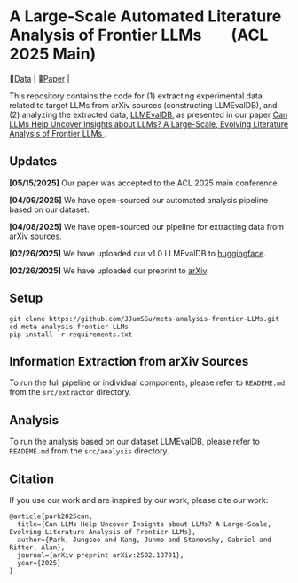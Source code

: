 # A Large-Scale Automated Literature Analysis of Frontier LLMs  $~~~~~~$  (ACL 2025 Main)

🤗[Data](https://huggingface.co/datasets/jungsoopark/LLMEvalDB) |  📄[Paper](https://arxiv.org/abs/2502.18791) | 

This repository contains the code for (1) extracting experimental data related to target LLMs from arXiv sources (constructing LLMEvalDB), and (2) analyzing the extracted data, [LLMEvalDB](https://huggingface.co/datasets/jungsoopark/LLMEvalDB), as presented in our paper [Can LLMs Help Uncover Insights about LLMs? 
A Large-Scale, Evolving Literature Analysis of Frontier LLMs
](https://arxiv.org/abs/2502.18791).


## Updates

**[05/15/2025]** Our paper was accepted to the ACL 2025 main conference.

**[04/09/2025]** We have open-sourced our automated analysis pipeline based on our dataset.

**[04/08/2025]** We have open-sourced our pipeline for extracting data from arXiv sources.

**[02/26/2025]** We have uploaded our v1.0 LLMEvalDB to [huggingface](https://huggingface.co/datasets/jungsoopark/LLMEvalDB).

**[02/26/2025]** We have uploaded our preprint to [arXiv](https://arxiv.org/abs/2502.18791).

## Setup
```
git clone https://github.com/JJumSSu/meta-analysis-frontier-LLMs.git
cd meta-analysis-frontier-LLMs
pip install -r requirements.txt
```

## Information Extraction from arXiv Sources

To run the full pipeline or individual components, please refer to `READEME.md` from the `src/extractor` directory.

## Analysis

To run the analysis based on our dataset LLMEvalDB, please refer to `READEME.md` from the `src/analysis` directory.

## Citation

If you use our work and are inspired by our work, please cite our work:

```
@article{park2025can,
  title={Can LLMs Help Uncover Insights about LLMs? A Large-Scale, Evolving Literature Analysis of Frontier LLMs},
  author={Park, Jungsoo and Kang, Junmo and Stanovsky, Gabriel and Ritter, Alan},
  journal={arXiv preprint arXiv:2502.18791},
  year={2025}
}
```



